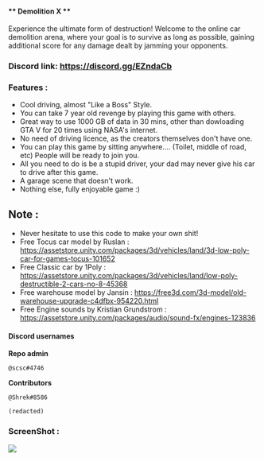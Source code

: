#### ** Demolition X **

Experience the ultimate form of destruction! Welcome to the online car demolition arena, where your goal is to survive as long as possible, gaining additional score for any damage dealt by jamming your opponents.

### Discord link: https://discord.gg/EZndaCb

### Features : 
- Cool driving, almost "Like a Boss" Style.
- You can take 7 year old revenge by playing this game with others.
- Great way to use 1000 GB of data in 30 mins, other than dowloading GTA V for 20 times using NASA's internet.
- No need of driving licence, as the creators themselves don't have one.
- You can play this game by sitting anywhere.... (Toilet, middle of road, etc) People will be ready to join you.
- All you need to do is be a stupid driver, your dad may never give his car to drive after this game.
- A garage scene that doesn't work.
- Nothing else, fully enjoyable game :)

## Note : 
- Never hesitate to use this code to make your own shit!
- Free Tocus car model by Ruslan : https://assetstore.unity.com/packages/3d/vehicles/land/3d-low-poly-car-for-games-tocus-101652
- Free Classic car by 1Poly : https://assetstore.unity.com/packages/3d/vehicles/land/low-poly-destructible-2-cars-no-8-45368
- Free warehouse model by Jansin : https://free3d.com/3d-model/old-warehouse-upgrade-c4dfbx-954220.html
- Free Engine sounds by Kristian Grundstrom : https://assetstore.unity.com/packages/audio/sound-fx/engines-123836

#### **Discord usernames**

**Repo admin**

    @scsc#4746

**Contributors**

    @Shrek#8586

    (redacted)
    
### ScreenShot : 

<img src = "https://static.jam.vg/raw/825/82/z/34152.png">
